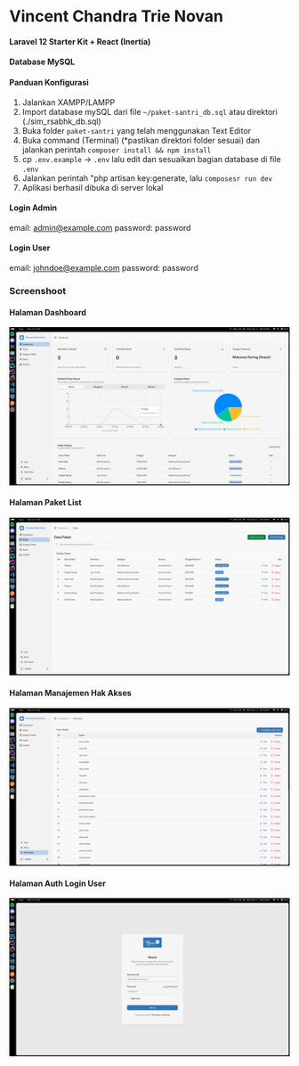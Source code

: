 # Vincent Chandra Trie Novan

#### Laravel 12 Starter Kit + React (Inertia)
#### Database MySQL

#### Panduan Konfigurasi
1. Jalankan XAMPP/LAMPP
2. Import database mySQL dari file `~/paket-santri_db.sql` atau direktori (./sim_rsabhk_db.sql)
3. Buka folder `paket-santri` yang telah menggunakan Text Editor
5. Buka command (Terminal) (*pastikan direktori folder sesuai) dan jalankan perintah `composer install && npm install`
6. cp `.env.example` -> `.env` lalu edit dan sesuaikan bagian database di file `.env`
7. Jalankan perintah "php artisan key:generate, lalu `composesr run dev`
8. Aplikasi berhasil dibuka di server lokal

#### Login Admin
email: admin@example.com
password: password

#### Login User
email: johndoe@example.com
password: password

### Screenshoot
#### Halaman Dashboard
![Screenshot from 2025-05-15 21-04-33.png](screenshoot/Screenshot%20from%202025-05-15%2021-04-33.png)

#### Halaman Paket List
![Screenshot from 2025-05-15 21-55-56.png](screenshoot/Screenshot%20from%202025-05-15%2021-55-56.png)

#### Halaman Manajemen Hak Akses
![Screenshot from 2025-05-15 21-56-46.png](screenshoot/Screenshot%20from%202025-05-15%2021-56-46.png)

#### Halaman Auth Login User
![img.png](screenshoot/img.png)

